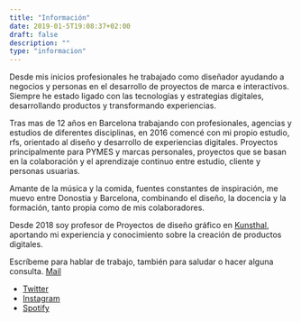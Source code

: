 ```yaml
---
title: "Información"
date: 2019-01-5T19:08:37+02:00
draft: false
description: ""
type: "informacion"
---
```


Desde mis inicios profesionales he trabajado como diseñador ayudando a negocios y personas en el desarrollo de proyectos de marca e interactivos. Siempre he estado ligado con las tecnologías y estrategias digitales, desarrollando productos y transformando experiencias.

Tras mas de 12 años en Barcelona trabajando con profesionales, agencias y estudios de diferentes disciplinas, en 2016 comencé con mi propio estudio, rfs, orientado al diseño y desarrollo de experiencias digitales. Proyectos principalmente para PYMES y marcas personales, proyectos que se basan en la colaboración y el aprendizaje continuo entre estudio, cliente y personas usuarias.

Amante de la música y la comida, fuentes constantes de inspiración, me muevo entre Donostia y Barcelona, combinando el diseño, la docencia y la formación, tanto propia como de mis colaboradores.

Desde 2018 soy profesor de Proyectos de diseño gráfico en [Kunsthal](https://kunsthal.es), aportando mi experiencia y conocimiento sobre la creación de productos digitales.

Escríbeme para hablar de trabajo, también para saludar o hacer alguna consulta. [Mail](mailto:studio@ricardofelix.es)


* [Twitter](https://twitter.com/_rica)
* [Instagram](https://instagram.com/_ricardo_felix)
* [Spotify](https://open.spotify.com/user/jautin)

